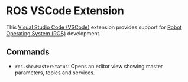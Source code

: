 # ROS VSCode Extension

This [Visual Studio Code (VSCode)][vscode] extension provides support for [Robot Operating System (ROS)][ros]
development.

## Commands

* `ros.showMasterStatus`: Opens an editor view showing master parameters, topics and services.

[ros]: http://ros.org
[vscode]: https://code.visualstudio.com
